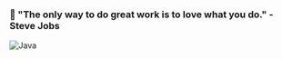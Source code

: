 ###  👋 "The only way to do great work is to love what you do." - Steve Jobs



![Java](https://img.shields.io/badge/Java-007396.svg?&style=for-the-badge&logo=Java&logoColor=white)
<!--
**same-woo/same-woo** is a ✨ _special_ ✨ repository because its `README.md` (this file) appears on your GitHub profile.

Here are some ideas to get you started:

- 🔭 I’m currently working on ...
- 🌱 I’m currently learning ...
- 👯 I’m looking to collaborate on ...
- 🤔 I’m looking for help with ...
- 💬 Ask me about ...
- 📫 How to reach me: ...
- 😄 Pronouns: ...
- ⚡ Fun fact: ...
-->
